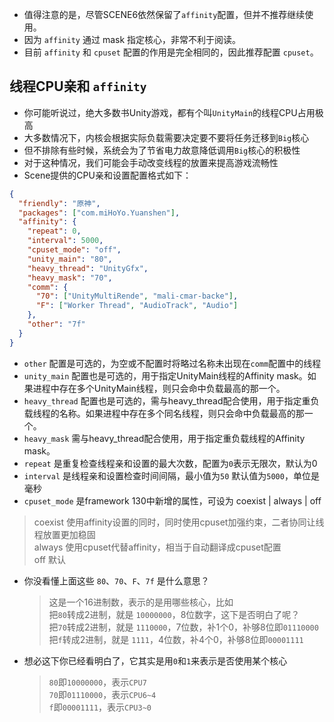* 值得注意的是，尽管SCENE6依然保留了`affinity`配置，但并不推荐继续使用。
* 因为 `affinity` 通过 mask 指定核心，非常不利于阅读。
* 目前 `affinity` 和 `cpuset` 配置的作用是完全相同的，因此推荐配置 `cpuset`。

## 线程CPU亲和 `affinity`
- 你可能听说过，绝大多数书Unity游戏，都有个叫`UnityMain`的线程CPU占用极高
- 大多数情况下，内核会根据实际负载需要决定要不要将任务迁移到`Big`核心
- 但不排除有些时候，系统会为了节省电力故意降低调用`Big`核心的积极性
- 对于这种情况，我们可能会手动改变线程的放置来提高游戏流畅性
- Scene提供的CPU亲和设置配置格式如下：

```json
{
  "friendly": "原神",
  "packages": ["com.miHoYo.Yuanshen"],
  "affinity": {
    "repeat": 0,
    "interval": 5000,
    "cpuset_mode": "off",
    "unity_main": "80",
    "heavy_thread": "UnityGfx",
    "heavy_mask": "70",
    "comm": {
      "70": ["UnityMultiRende", "mali-cmar-backe"],
      "F": ["Worker Thread", "AudioTrack", "Audio"]
    },
    "other": "7f"
  }
}
```

- `other` 配置是可选的，为空或不配置时将略过名称未出现在`comm`配置中的线程
- `unity_main` 配置也是可选的，用于指定UnityMain线程的Affinity mask。如果进程中存在多个UnityMain线程，则只会命中负载最高的那一个。
- `heavy_thread` 配置也是可选的，需与heavy_thread配合使用，用于指定重负载线程的名称。如果进程中存在多个同名线程，则只会命中负载最高的那一个。
- `heavy_mask` 需与heavy_thread配合使用，用于指定重负载线程的Affinity mask。
- `repeat` 是重复检查线程亲和设置的最大次数，配置为`0`表示无限次，默认为0
- `interval` 是线程亲和设置检查时间间隔，最小值为`50` 默认值为`5000`，单位是毫秒
- `cpuset_mode` 是framework 130中新增的属性，可设为 coexist | always | off
> coexist 使用affinity设置的同时，同时使用cpuset加强约束，二者协同让线程放置更加稳固 <br>
> always 使用cpuset代替affinity，相当于自动翻译成cpuset配置 <br>
> off 默认

- 你没看懂上面这些 `80`、`70`、`F`、`7f` 是什么意思？
  > 这是一个16进制数，表示的是用哪些核心，比如<br>
  > 把`80`转成2进制，就是 `10000000`，8位数字，这下是否明白了呢？<br>
  > 把`70`转成2进制，就是 `1110000`，7位数，补1个0，补够8位即`01110000`<br>
  > 把`f`转成2进制，就是 `1111`，4位数，补4个0，补够8位即`00001111`<br>

- 想必这下你已经看明白了，它其实是用`0`和`1`来表示是否使用某个核心<br>
  > `80`即`10000000`，表示`CPU7`<br>
  > `70`即`01110000`，表示`CPU6~4`<br>
  > `f`即`00001111`，表示`CPU3~0`

